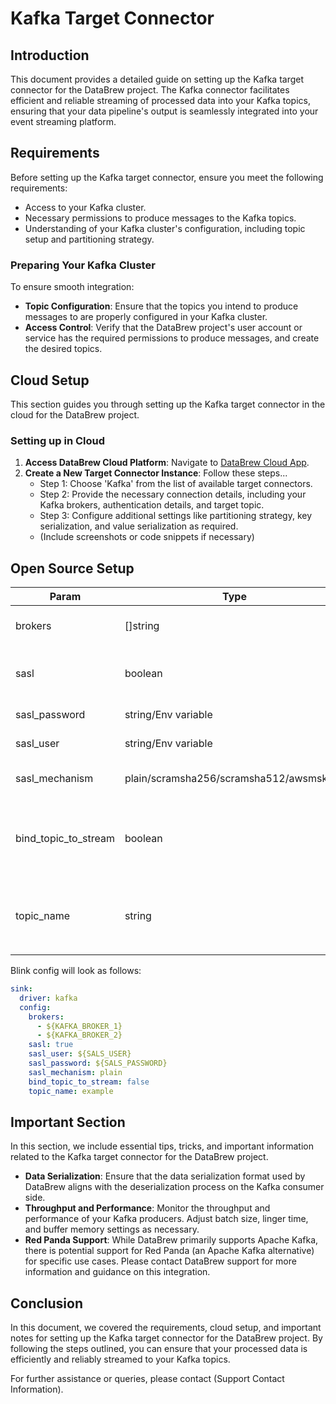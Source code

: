 # Kafka Target Connector

## Introduction

This document provides a detailed guide on setting up the Kafka target connector for the DataBrew project. The Kafka
connector facilitates efficient and reliable streaming of processed data into your Kafka topics, ensuring that your data
pipeline's output is seamlessly integrated into your event streaming platform.

## Requirements

Before setting up the Kafka target connector, ensure you meet the following requirements:

- Access to your Kafka cluster.
- Necessary permissions to produce messages to the Kafka topics.
- Understanding of your Kafka cluster's configuration, including topic setup and partitioning strategy.

### Preparing Your Kafka Cluster

To ensure smooth integration:

- **Topic Configuration**: Ensure that the topics you intend to produce messages to are properly configured in your
  Kafka cluster.
- **Access Control**: Verify that the DataBrew project's user account or service has the required permissions to produce
  messages, and create the desired topics.

## Cloud Setup

This section guides you through setting up the Kafka target connector in the cloud for the DataBrew project.

### Setting up in Cloud

1. **Access DataBrew Cloud Platform**: Navigate to [DataBrew Cloud App](https://app.databrew.tech).
2. **Create a New Target Connector Instance**: Follow these steps...
    - Step 1: Choose 'Kafka' from the list of available target connectors.
    - Step 2: Provide the necessary connection details, including your Kafka brokers, authentication details, and target
      topic.
    - Step 3: Configure additional settings like partitioning strategy, key serialization, and value serialization as
      required.
    - (Include screenshots or code snippets if necessary)

## Open Source Setup

| Param                | Type                                    | Description                                                                                                 |
|----------------------|-----------------------------------------|-------------------------------------------------------------------------------------------------------------|
| brokers              | []string                                | Contains a list of brokers Blink will use to stream data to                                                 |
| sasl                 | boolean                                 | Specify if you need to use SASL to connect to the cluster                                                   |
| sasl_password        | string/Env variable                     | Specify only if `sasl` is set to `true`                                                                     |
| sasl_user            | string/Env variable                     | Specify only if `sasl` is set to `true`                                                                     |
| sasl_mechanism       | plain/scramsha256/scramsha512/awsmskiam | Specify only if `sasl` is set to `true`. It select the auth mechanism                                       |
| bind_topic_to_stream | boolean                                 | If you have a multiple streams and you want each stream to push data to the topic with a corresponding name |
| topic_name           | string                                  | Default topic all the messages will be published to. Will be used if `bind_topic_to_stream` is not set      |

Blink config will look as follows:
```yaml
sink:
  driver: kafka
  config:
    brokers:
      - ${KAFKA_BROKER_1}
      - ${KAFKA_BROKER_2}
    sasl: true
    sasl_user: ${SALS_USER}
    sasl_password: ${SALS_PASSWORD}
    sasl_mechanism: plain
    bind_topic_to_stream: false
    topic_name: example
```

## Important Section

In this section, we include essential tips, tricks, and important information related to the Kafka target connector for
the DataBrew project.

- **Data Serialization**: Ensure that the data serialization format used by DataBrew aligns with the deserialization
  process on the Kafka consumer side.
- **Throughput and Performance**: Monitor the throughput and performance of your Kafka producers. Adjust batch size,
  linger time, and buffer memory settings as necessary.
- **Red Panda Support**: While DataBrew primarily supports Apache Kafka, there is potential support for Red Panda (an
  Apache Kafka alternative) for specific use cases. Please contact DataBrew support for more information and guidance on
  this integration.

## Conclusion

In this document, we covered the requirements, cloud setup, and important notes for setting up the Kafka target
connector for the DataBrew project. By following the steps outlined, you can ensure that your processed data is
efficiently and reliably streamed to your Kafka topics.

For further assistance or queries, please contact (Support Contact Information).
